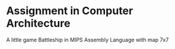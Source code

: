 # Assignment in Computer Architecture
A little game Battleship in MIPS Assembly Language with map 7x7
